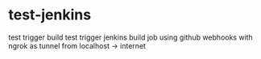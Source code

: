 # test-jenkins
test trigger build
test trigger jenkins build job using github webhooks with ngrok as tunnel from localhost -> internet